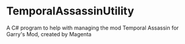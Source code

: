 # TemporalAssassinUtility
A C# program to help with managing the mod Temporal Assassin for Garry's Mod, created by Magenta
